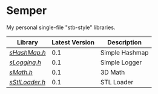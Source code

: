 # Semper
My personal single-file "stb-style" libraries.

| Library | Latest Version | Description |
|------|----------------|-------------|
| [_sHashMap.h_](https://github.com/hoffstadt/Semper/blob/master/sHashMap.h) | 0.1 | Simple Hashmap |
| [_sLogging.h_](https://github.com/hoffstadt/Semper/blob/master/sLogging.h) | 0.1 | Simple Logger |
| [_sMath.h_](https://github.com/hoffstadt/Semper/blob/master/sMath.h) | 0.1 | 3D Math |
| [_sStlLoader.h_](https://github.com/hoffstadt/Semper/blob/master/sStlLoader.h) | 0.1 | STL Loader |

